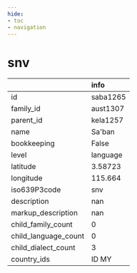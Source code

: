 ```yaml
---
hide:
- toc
- navigation
---
```

# snv
|                      | info     |
|:---------------------|:---------|
| id                   | saba1265 |
| family_id            | aust1307 |
| parent_id            | kela1257 |
| name                 | Sa'ban   |
| bookkeeping          | False    |
| level                | language |
| latitude             | 3.58723  |
| longitude            | 115.664  |
| iso639P3code         | snv      |
| description          | nan      |
| markup_description   | nan      |
| child_family_count   | 0        |
| child_language_count | 0        |
| child_dialect_count  | 3        |
| country_ids          | ID MY    |